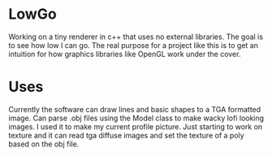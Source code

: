 # LowGo
Working on a tiny renderer in c++ that uses no external libraries. The goal is to see how low I can go.
The real purpose for a project like this is to get an intuition for how graphics libraries like OpenGL
work under the cover. 

# Uses
Currently the software can draw lines and basic shapes to a TGA formatted image. Can parse .obj files 
using the Model class to make wacky lofi looking images. I used it to make my current profile picture. 
Just starting to work on texture and it can read tga diffuse images and set the texture of a poly based
 on the obj file.
